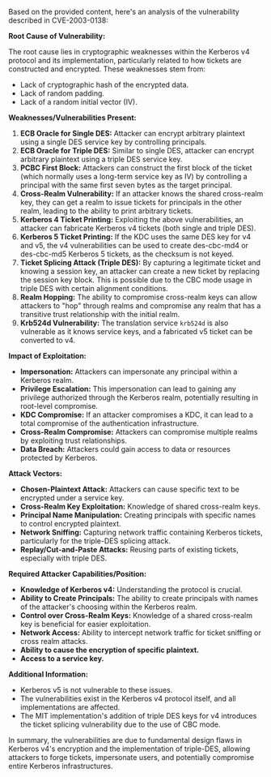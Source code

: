 Based on the provided content, here's an analysis of the vulnerability described in CVE-2003-0138:

**Root Cause of Vulnerability:**

The root cause lies in cryptographic weaknesses within the Kerberos v4 protocol and its implementation, particularly related to how tickets are constructed and encrypted. These weaknesses stem from:
  - Lack of cryptographic hash of the encrypted data.
  - Lack of random padding.
  - Lack of a random initial vector (IV).

**Weaknesses/Vulnerabilities Present:**

1.  **ECB Oracle for Single DES:** Attacker can encrypt arbitrary plaintext using a single DES service key by controlling principals.
2.  **ECB Oracle for Triple DES:** Similar to single DES, attacker can encrypt arbitrary plaintext using a triple DES service key.
3.  **PCBC First Block:** Attackers can construct the first block of the ticket (which normally uses a long-term service key as IV) by controlling a principal with the same first seven bytes as the target principal.
4.  **Cross-Realm Vulnerability:** If an attacker knows the shared cross-realm key, they can get a realm to issue tickets for principals in the other realm, leading to the ability to print arbitrary tickets.
5.  **Kerberos 4 Ticket Printing:** Exploiting the above vulnerabilities, an attacker can fabricate Kerberos v4 tickets (both single and triple DES).
6.  **Kerberos 5 Ticket Printing:** If the KDC uses the same DES key for v4 and v5, the v4 vulnerabilities can be used to create des-cbc-md4 or des-cbc-md5 Kerberos 5 tickets, as the checksum is not keyed.
7.  **Ticket Splicing Attack (Triple DES):** By capturing a legitimate ticket and knowing a session key, an attacker can create a new ticket by replacing the session key block. This is possible due to the CBC mode usage in triple DES with certain alignment conditions.
8.  **Realm Hopping:** The ability to compromise cross-realm keys can allow attackers to "hop" through realms and compromise any realm that has a transitive trust relationship with the initial realm.
9.  **Krb524d Vulnerability:** The translation service `krb524d` is also vulnerable as it knows service keys, and a fabricated v5 ticket can be converted to v4.

**Impact of Exploitation:**

*   **Impersonation:** Attackers can impersonate any principal within a Kerberos realm.
*   **Privilege Escalation:** This impersonation can lead to gaining any privilege authorized through the Kerberos realm, potentially resulting in root-level compromise.
*   **KDC Compromise:** If an attacker compromises a KDC, it can lead to a total compromise of the authentication infrastructure.
*   **Cross-Realm Compromise:** Attackers can compromise multiple realms by exploiting trust relationships.
*   **Data Breach:** Attackers could gain access to data or resources protected by Kerberos.

**Attack Vectors:**

*   **Chosen-Plaintext Attack:** Attackers can cause specific text to be encrypted under a service key.
*   **Cross-Realm Key Exploitation:** Knowledge of shared cross-realm keys.
*   **Principal Name Manipulation:** Creating principals with specific names to control encrypted plaintext.
*   **Network Sniffing:** Capturing network traffic containing Kerberos tickets, particularly for the triple-DES splicing attack.
*   **Replay/Cut-and-Paste Attacks:** Reusing parts of existing tickets, especially with triple DES.

**Required Attacker Capabilities/Position:**

*   **Knowledge of Kerberos v4:** Understanding the protocol is crucial.
*   **Ability to Create Principals:** The ability to create principals with names of the attacker's choosing within the Kerberos realm.
*   **Control over Cross-Realm Keys:** Knowledge of a shared cross-realm key is beneficial for easier exploitation.
*   **Network Access:** Ability to intercept network traffic for ticket sniffing or cross realm attacks.
*  **Ability to cause the encryption of specific plaintext.**
*   **Access to a service key.**

**Additional Information:**

*   Kerberos v5 is not vulnerable to these issues.
*   The vulnerabilities exist in the Kerberos v4 protocol itself, and all implementations are affected.
*   The MIT implementation's addition of triple DES keys for v4 introduces the ticket splicing vulnerability due to the use of CBC mode.

In summary, the vulnerabilities are due to fundamental design flaws in Kerberos v4's encryption and the implementation of triple-DES, allowing attackers to forge tickets, impersonate users, and potentially compromise entire Kerberos infrastructures.